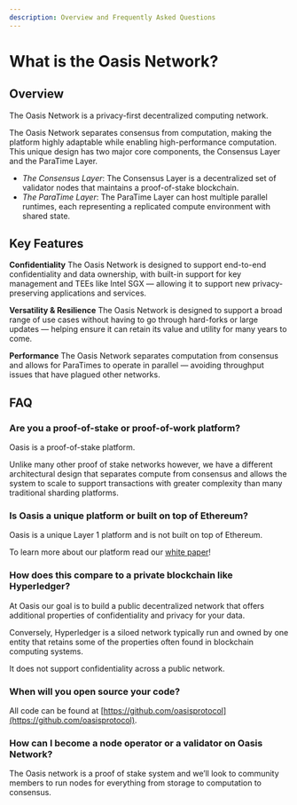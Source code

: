 ```yaml
---
description: Overview and Frequently Asked Questions
---
```


# What is the Oasis Network?

## Overview <a id="what-is-the-oasis-network"></a>

The Oasis Network is a privacy-first decentralized computing network.

The Oasis Network separates consensus from computation, making the platform highly adaptable while enabling high-performance computation. This unique design has two major core components, the Consensus Layer and the ParaTime Layer.

* _The Consensus Layer_: The Consensus Layer is a decentralized set of validator nodes that maintains a proof-of-stake blockchain.
* _The ParaTime Layer_: The ParaTime Layer can host multiple parallel runtimes, each representing a replicated compute environment with shared state.

## Key Features <a id="key-features"></a>

**Confidentiality** The Oasis Network is designed to support end-to-end confidentiality and data ownership, with built-in support for key management and TEEs like Intel SGX — allowing it to support new privacy-preserving applications and services.

**Versatility & Resilience** The Oasis Network is designed to support a broad range of use cases without having to go through hard-forks or large updates — helping ensure it can retain its value and utility for many years to come.

**Performance** The Oasis Network separates computation from consensus and allows for ParaTimes to operate in parallel — avoiding throughput issues that have plagued other networks.

## FAQ <a id="faq"></a>

### Are you a proof-of-stake or proof-of-work platform? <a id="are-you-a-proof-of-stake-or-proof-of-work-platform"></a>

Oasis is a proof-of-stake platform.

Unlike many other proof of stake networks however, we have a different architectural design that separates compute from consensus and allows the system to scale to support transactions with greater complexity than many traditional sharding platforms.

### Is Oasis a unique platform or built on top of Ethereum? <a id="is-oasis-a-unique-platform-or-built-on-top-of-ethereum"></a>

Oasis is a unique Layer 1 platform and is not built on top of Ethereum.

To learn more about our platform read our [white paper](https://oasisprotocol.org/papers)!

### How does this compare to a private blockchain like Hyperledger? <a id="how-does-this-compare-to-a-private-blockchain-like-hyperledger"></a>

At Oasis our goal is to build a public decentralized network that offers additional properties of confidentiality and privacy for your data.

Conversely, Hyperledger is a siloed network typically run and owned by one entity that retains some of the properties often found in blockchain computing systems.

It does not support confidentiality across a public network.

### When will you open source your code? <a id="when-will-you-open-source-your-code"></a>

All code can be found at [https://github.com/oasisprotocol](https://github.com/oasisprotocol).

### How can I become a node operator or a validator on Oasis Network? <a id="how-can-i-become-a-node-operator-or-a-validator-on-oasis-network"></a>

The Oasis network is a proof of stake system and we’ll look to community members to run nodes for everything from storage to computation to consensus.

